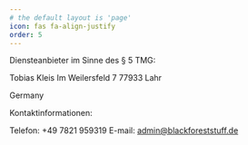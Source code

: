 ```yaml
---
# the default layout is 'page'
icon: fas fa-align-justify
order: 5
---
```


Diensteanbieter im Sinne des § 5 TMG:

Tobias Kleis
Im Weilersfeld 7
77933 Lahr

Germany

Kontaktinformationen:

Telefon: +49 7821 959319
E-mail: admin@blackforeststuff.de
